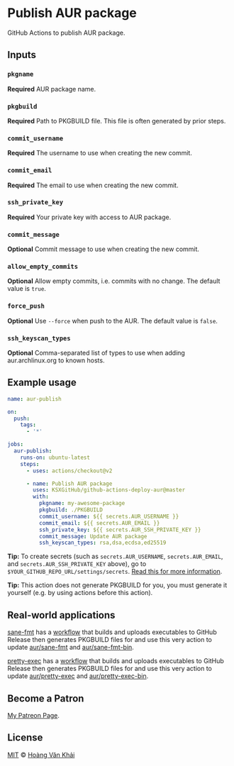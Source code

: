 # Publish AUR package

GitHub Actions to publish AUR package.

## Inputs

### `pkgname`

**Required** AUR package name.

### `pkgbuild`

**Required** Path to PKGBUILD file. This file is often generated by prior steps.

### `commit_username`

**Required** The username to use when creating the new commit.

### `commit_email`

**Required** The email to use when creating the new commit.

### `ssh_private_key`

**Required** Your private key with access to AUR package.

### `commit_message`

**Optional** Commit message to use when creating the new commit.

### `allow_empty_commits`

**Optional** Allow empty commits, i.e. commits with no change. The default value is `true`.

### `force_push`

**Optional** Use `--force` when push to the AUR. The default value is `false`.

### `ssh_keyscan_types`

**Optional** Comma-separated list of types to use when adding aur.archlinux.org to known hosts.

## Example usage

```yaml
name: aur-publish

on:
  push:
    tags:
      - '*'

jobs:
  aur-publish:
    runs-on: ubuntu-latest
    steps:
      - uses: actions/checkout@v2

      - name: Publish AUR package
        uses: KSXGitHub/github-actions-deploy-aur@master
        with:
          pkgname: my-awesome-package
          pkgbuild: ./PKGBUILD
          commit_username: ${{ secrets.AUR_USERNAME }}
          commit_email: ${{ secrets.AUR_EMAIL }}
          ssh_private_key: ${{ secrets.AUR_SSH_PRIVATE_KEY }}
          commit_message: Update AUR package
          ssh_keyscan_types: rsa,dsa,ecdsa,ed25519
```

**Tip:** To create secrets (such as `secrets.AUR_USERNAME`, `secrets.AUR_EMAIL`, and `secrets.AUR_SSH_PRIVATE_KEY` above), go to `$YOUR_GITHUB_REPO_URL/settings/secrets`. [Read this for more information](https://help.github.com/en/actions/configuring-and-managing-workflows/creating-and-storing-encrypted-secrets).

**Tip:** This action does not generate PKGBUILD for you, you must generate it yourself (e.g. by using actions before this action).

## Real-world applications

[sane-fmt](https://github.com/KSXGitHub/sane-fmt) has a [workflow](https://github.com/KSXGitHub/sane-fmt/blob/c07ce4f09c0b8dfa902d28753ebb3800268183f5/.github/workflows/deploy.yaml) that builds and uploads executables to GitHub Release then generates PKGBUILD files for and use this very action to update [aur/sane-fmt](https://aur.archlinux.org/packages/sane-fmt) and [aur/sane-fmt-bin](https://aur.archlinux.org/packages/sane-fmt-bin).

[pretty-exec](https://github.com/KSXGitHub/pretty-exec) has a [workflow](https://github.com/KSXGitHub/pretty-exec/blob/67473cd85f6aa278367e30fce9e41b4e54e4cb82/.github/workflows/deploy.yaml) that builds and uploads executables to GitHub Release then generates PKGBUILD files for and use this very action to update [aur/pretty-exec](https://aur.archlinux.org/packages/pretty-exec/) and [aur/pretty-exec-bin](https://aur.archlinux.org/packages/pretty-exec-bin/).

## Become a Patron

[My Patreon Page](https://patreon.com/khai96_).

## License

[MIT](https://git.io/JfWEM) © [Hoàng Văn Khải](https://github.com/KSXGitHub/)
